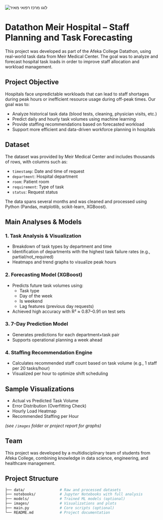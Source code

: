 ![לוגו מרכז רפואי מאיר](chart.png)

# Datathon Meir Hospital – Staff Planning and Task Forecasting

This project was developed as part of the Afeka College Datathon, using real-world task data from Meir Medical Center. The goal was to analyze and forecast hospital task loads in order to improve staff allocation and workload management.

## Project Objective

Hospitals face unpredictable workloads that can lead to staff shortages during peak hours or inefficient resource usage during off-peak times. Our goal was to:

- Analyze historical task data (blood tests, cleaning, physician visits, etc.)
- Predict daily and hourly task volumes using machine learning
- Provide staffing recommendations based on forecasted workload
- Support more efficient and data-driven workforce planning in hospitals

## Dataset

The dataset was provided by Meir Medical Center and includes thousands of rows, with columns such as:
- `timestamp`: Date and time of request  
- `department`: Hospital department  
- `room`: Patient room  
- `requirement`: Type of task  
- `status`: Request status  

The data spans several months and was cleaned and processed using Python (Pandas, matplotlib, scikit-learn, XGBoost).

## Main Analyses & Models

### 1. Task Analysis & Visualization
- Breakdown of task types by department and time
- Identification of departments with the highest task failure rates (e.g., partial/not_required)
- Heatmaps and trend graphs to visualize peak hours

### 2. Forecasting Model (XGBoost)
- Predicts future task volumes using:
  - Task type
  - Day of the week
  - Is weekend
  - Lag features (previous day requests)
- Achieved high accuracy with R² ≈ 0.87–0.91 on test sets

### 3. 7-Day Prediction Model
- Generates predictions for each department+task pair
- Supports operational planning a week ahead

### 4. Staffing Recommendation Engine
- Calculates recommended staff count based on task volume (e.g., 1 staff per 20 tasks/hour)
- Visualized per hour to optimize shift scheduling

## Sample Visualizations

- Actual vs Predicted Task Volume  
- Error Distribution (Overfitting Check)  
- Hourly Load Heatmap  
- Recommended Staffing per Hour

*(see `/images` folder or project report for graphs)*

## Team

This project was developed by a multidisciplinary team of students from Afeka College, combining knowledge in data science, engineering, and healthcare management.

## Project Structure

```bash
├── data/                # Raw and processed datasets
├── notebooks/           # Jupyter Notebooks with full analysis
├── models/              # Trained ML models (optional)
├── images/              # Visualizations and plots
├── main.py              # Core scripts (optional)
└── README.md            # Project documentation
